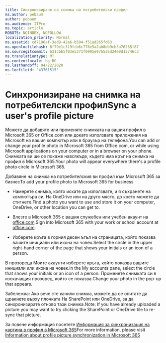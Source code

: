 ```yaml
---
title: Синхронизиране на снимка на потребителски профил
ms.author: pebaum
author: pebaum
ms.audience: ITPro
ms.topic: article
ROBOTS: NOINDEX, NOFOLLOW
localization_priority: Normal
ms.assetid: cd7196af-3ed9-42e6-b594-f51ad265fd63
ms.openlocfilehash: 8f79e1c319fcb6c776e5a2ab8db9cb3a76265f87
ms.sourcegitcommit: 631cbb5f03e5371f0995e976536d24e9d13746c3
ms.translationtype: MT
ms.contentlocale: bg-BG
ms.lasthandoff: 04/22/2020
ms.locfileid: "43761515"
---
```

# <a name="sync-a-users-profile-picture"></a><span data-ttu-id="bc8e1-102">Синхронизиране на снимка на потребителски профил</span><span class="sxs-lookup"><span data-stu-id="bc8e1-102">Sync a user's profile picture</span></span>

<span data-ttu-id="bc8e1-103">Можете да добавяте или променяте снимката на вашия профил в Microsoft 365 от Office.com или докато използвате приложения на Microsoft на вашия компютър или в браузър на телефона.</span><span class="sxs-lookup"><span data-stu-id="bc8e1-103">You can add or change your profile photo in Microsoft 365 from Office.com, or while using Microsoft applications on your computer or in a browser on your phone.</span></span> <span data-ttu-id="bc8e1-104">Снимката ви ще се покаже навсякъде, където има кръг на снимка на профил в Microsoft 365.</span><span class="sxs-lookup"><span data-stu-id="bc8e1-104">Your photo will appear everywhere there's a profile photo circle in Microsoft 365.</span></span>

<span data-ttu-id="bc8e1-105">Добавяне на снимка на потребителския ви профил към Microsoft 365 за бизнес</span><span class="sxs-lookup"><span data-stu-id="bc8e1-105">To add your profile photo to Microsoft 365 for business</span></span>

- <span data-ttu-id="bc8e1-106">Намерете снимка, която искате да използвате, и я съхранете на компютъра си, На OneDrive или на друго място, до което можете да стигнете.</span><span class="sxs-lookup"><span data-stu-id="bc8e1-106">Find a photo you want to use and store it on your computer, OneDrive, or other location you can get to.</span></span>

- <span data-ttu-id="bc8e1-107">Влезте в Microsoft 365 с вашия служебен или учебен акаунт на [office.com](https://www.office.com).</span><span class="sxs-lookup"><span data-stu-id="bc8e1-107">Sign into Microsoft 365 with your work or school account at [office.com](https://www.office.com).</span></span>

- <span data-ttu-id="bc8e1-108">Изберете кръга в горния десен ъгъл на страницата, който показва вашите инициали или икона на човек.</span><span class="sxs-lookup"><span data-stu-id="bc8e1-108">Select the circle in the upper right-hand corner of the page that shows your initials or an icon of a person.</span></span>

<span data-ttu-id="bc8e1-109">В прозореца Моите акаунти изберете кръга, който показва вашите инициали или икона на човек.</span><span class="sxs-lookup"><span data-stu-id="bc8e1-109">In the My accounts pane, select the circle that shows your initials or an icon of a person.</span></span> <span data-ttu-id="bc8e1-110">Променете снимката си в изскачащия прозорец, който се показва.</span><span class="sxs-lookup"><span data-stu-id="bc8e1-110">Change your photo in the pop-up that appears.</span></span>

<span data-ttu-id="bc8e1-111">Забележка: Ако вече сте качили снимка, можете да се опитате да щракнете върху плочката На SharePoint или OneDrive, за да синхронизирате отново тази снимка.</span><span class="sxs-lookup"><span data-stu-id="bc8e1-111">Note: If you have already uploaded a picture you may want to try clicking the SharePoint or OneDrive tile to re-sync that picture.</span></span>

<span data-ttu-id="bc8e1-112">За повече информация посетете [Информация за синхронизация на картина в профил в Microsoft 365](https://support.office.com/article/information-about-profile-picture-synchronization-in-office-365-20594d76-d054-4af4-a660-401133e3d48a)</span><span class="sxs-lookup"><span data-stu-id="bc8e1-112">For more information, please visit [Information about profile picture synchronization in Microsoft 365](https://support.office.com/article/information-about-profile-picture-synchronization-in-office-365-20594d76-d054-4af4-a660-401133e3d48a)</span></span>

